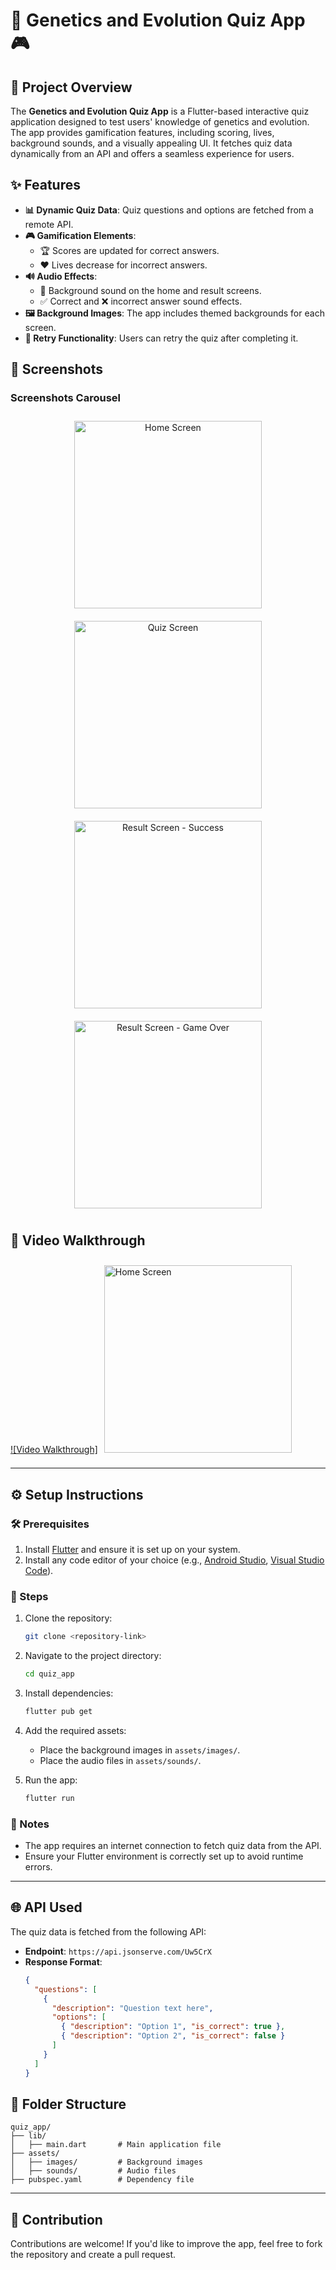 # 🧬 Genetics and Evolution Quiz App 🎮

## 📖 Project Overview
The **Genetics and Evolution Quiz App** is a Flutter-based interactive quiz application designed to test users' knowledge of genetics and evolution. The app provides gamification features, including scoring, lives, background sounds, and a visually appealing UI. It fetches quiz data dynamically from an API and offers a seamless experience for users.

## ✨ Features
- **📊 Dynamic Quiz Data**: Quiz questions and options are fetched from a remote API.
- **🎮 Gamification Elements**:
  - 🏆 Scores are updated for correct answers.
  - ❤️ Lives decrease for incorrect answers.
- **🔊 Audio Effects**:
  - 🎵 Background sound on the home and result screens.
  - ✅ Correct and ❌ incorrect answer sound effects.
- **🖼️ Background Images**: The app includes themed backgrounds for each screen.
- **🔄 Retry Functionality**: Users can retry the quiz after completing it.

## 📸 Screenshots
### Screenshots Carousel
<div align="center">

<img src="homescreen.jpg" alt="Home Screen" width="300" style="margin: 10px;">
<img src="quizscreen.jpg" alt="Quiz Screen" width="300" style="margin: 10px;">
<img src="result_success.jpg" alt="Result Screen - Success" width="300" style="margin: 10px;">
<img src="result_gameover.jpg" alt="Result Screen - Game Over" width="300" style="margin: 10px;">

</div>

## 🎥 Video Walkthrough
[![Video Walkthrough]<img src="homescreen.jpg" alt="Home Screen" width="300" style="margin: 10px;">](https://drive.google.com/file/d/1TS2PUvI4QodXAfqT4kIjUG1g2XTQKhfk/view?usp=sharing)

---

## ⚙️ Setup Instructions

### 🛠️ Prerequisites
1. Install [Flutter](https://flutter.dev/docs/get-started/install) and ensure it is set up on your system.
2. Install any code editor of your choice (e.g., [Android Studio](https://developer.android.com/studio), [Visual Studio Code](https://code.visualstudio.com/)).

### 🚀 Steps
1. Clone the repository:
   ```bash
   git clone <repository-link>
   ```

2. Navigate to the project directory:
   ```bash
   cd quiz_app
   ```

3. Install dependencies:
   ```bash
   flutter pub get
   ```

4. Add the required assets:
   - Place the background images in `assets/images/`.
   - Place the audio files in `assets/sounds/`.

5. Run the app:
   ```bash
   flutter run
   ```

### 🔖 Notes
- The app requires an internet connection to fetch quiz data from the API.
- Ensure your Flutter environment is correctly set up to avoid runtime errors.

---

## 🌐 API Used
The quiz data is fetched from the following API:
- **Endpoint**: `https://api.jsonserve.com/Uw5CrX`
- **Response Format**:
  ```json
  {
    "questions": [
      {
        "description": "Question text here",
        "options": [
          { "description": "Option 1", "is_correct": true },
          { "description": "Option 2", "is_correct": false }
        ]
      }
    ]
  }
  ```

## 📂 Folder Structure
```
quiz_app/
├── lib/
│   ├── main.dart       # Main application file
├── assets/
│   ├── images/         # Background images
│   ├── sounds/         # Audio files
├── pubspec.yaml        # Dependency file
```

---

## 🤝 Contribution
Contributions are welcome! If you'd like to improve the app, feel free to fork the repository and create a pull request.

